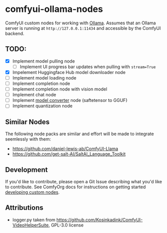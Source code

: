# comfyui-ollama-nodes

ComfyUI custom nodes for working with [Ollama](https://github.com/ollama/ollama). Assumes that an Ollama server is running at `http://127.0.0.1:11434` and accessible by the ComfyUI backend.

## TODO:
- [X] Implement model pulling node
    - [ ] Implement UI progress bar updates when pulling with `stream=True`
- [x] Impelement Huggingface Hub model downloader node
- [ ] Implement model loading node
- [ ] Implement completion node
- [ ] Implement completion node with vision model
- [ ] Implement chat node
- [ ] Implement [model converter](https://github.com/ggerganov/llama.cpp/discussions/2948) node (saftetensor to GGUF)
- [ ] Implement quantization node 

## Similar Nodes
The following node packs are similar and effort will be made to integrate seemlessly with them:
- https://github.com/daniel-lewis-ab/ComfyUI-Llama
- https://github.com/get-salt-AI/SaltAI_Language_Toolkit


## Development

If you'd like to contribute, please open a Git Issue describing what you'd like to contribute. See ComfyOrg docs for instructions on getting started [developing custom nodes](https://docs.comfy.org/essentials/custom_node_overview).

## Attributions

- logger.py taken from https://github.com/Kosinkadink/ComfyUI-VideoHelperSuite, GPL-3.0 license 